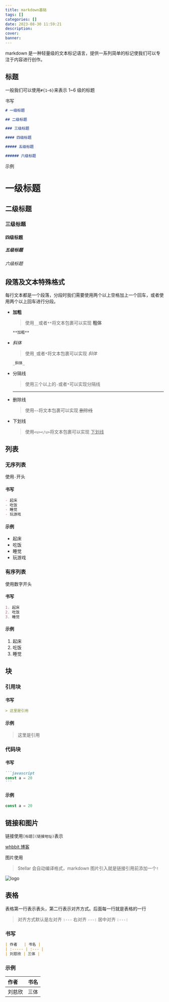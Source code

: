 ```yaml
---
title: markdown基础
tags: []
categories: []
date: 2023-08-30 11:59:21
description:
cover:
banner:
---
```


markdown 是一种轻量级的文本标记语言，提供一系列简单的标记使我们可以专注于内容进行创作。

<!-- more -->

## 标题

一般我们可以使用`#{1~6}`来表示 1~6 级的标题

书写

```markdown
# 一级标题

## 二级标题

### 三级标题

#### 四级标题

##### 五级标题

###### 六级标题
```

示例

# 一级标题

## 二级标题

### 三级标题

#### 四级标题

##### 五级标题

###### 六级标题

## 段落及文本特殊格式

每行文本都是一个段落，分段时我们需要使用两个以上空格加上一个回车，或者使用两个以上回车进行分段。

- **加粗**

  > 使用`__`或者`**`将文本包裹可以实现 **粗体**

  ```markdown
  **加粗**
  ```

- _斜体_

  > 使用`_`或者`*`将文本包裹可以实现 _斜体_

  ```markdown
  _斜体_
  ```

- 分隔线
  > 使用三个以上的`-`或者`*`可以实现分隔线
  ***
- 删除线
  > 使用`~~`将文本包裹可以实现 ~~删除线~~
- 下划线
  > 使用`<u></u>`将文本包裹可以实现 <u>下划线</u>

## 列表

### 无序列表

使用`-`开头

#### 书写

```markdown
- 起床
- 吃饭
- 睡觉
- 玩游戏
```

#### 示例

- 起床
- 吃饭
- 睡觉
- 玩游戏

### 有序列表

使用数字开头

#### 书写

```markdown
1. 起床
2. 吃饭
3. 睡觉
```

#### 示例

1. 起床
2. 吃饭
3. 睡觉

## 块

### 引用块

#### 书写

```markdown
> 这里是引用
```

#### 示例

> 这里是引用

### 代码块

#### 书写

````markdown
```javascript
const a = 20
```
````

#### 示例

```javascript
const a = 20
```

## 链接和图片

链接使用`[标题](链接地址)`表示

[whbbit 博客](whbbit.cn)

图片使用

> Stellar 会自动编译格式，markdown 图片引入就是链接引用前添加一个`!`

![logo](https://www.whbbit.cn/assets/codelogo-fill.png)

## 表格

表格第一行表示表头，第二行表示对齐方式。后面每一行就是表格的一行

> 对齐方式默认是左对齐 `:---`
> 右对齐 `---:`
> 居中对齐 `:---:`

### 书写

```markdown
| 作者   | 书名 |
| :----- | :--- |
| 刘慈欣 | 三体 |
```

### 示例

| 作者   | 书名 |
| :----- | :--- |
| 刘慈欣 | 三体 |
